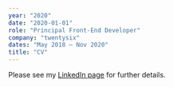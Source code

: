 ```yaml
---
year: "2020"
date: "2020-01-01"
role: "Principal Front-End Developer"
company: "twentysix"
dates: "May 2018 – Nov 2020"
title: "CV"
---
```


Please see my [LinkedIn page](https://www.linkedin.com/in/dave-baulch-a159689/) for further details.
